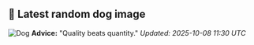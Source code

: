 ## 🐶 Latest random dog image
![Dog](https://images.dog.ceo/breeds/spaniel-cocker/n02102318_9378.jpg)
**Advice:** "Quality beats quantity."
*Updated: 2025-10-08 11:30 UTC*
